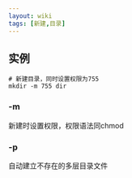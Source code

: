 ```yaml
---
layout: wiki
tags: [新建,目录]
---
```


## 实例

```shell
# 新建目录，同时设置权限为755
mkdir -m 755 dir
```

### -m

新建时设置权限，权限语法同chmod

### -p

自动建立不存在的多层目录文件
